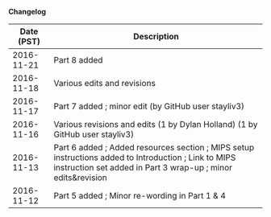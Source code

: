 <!-- Changelog -->
**Changelog**

| Date (PST) |   Description                                                                                        |
|------------|------------------------------------------------------------------------------------------------------|
|2016-11-21  | Part 8 added |
|2016-11-18  | Various edits and revisions                                   |
|2016-11-17  | Part 7 added ; minor edit (by GitHub user stayliv3)                                                                                        |
|2016-11-16  |  Various revisions and edits (1 by Dylan Holland) (1 by GitHub user stayliv3)|
|2016-11-13  |  Part 6 added ; Added resources section ; MIPS setup instructions added to Introduction ; Link to MIPS instruction set added in Part 3 wrap-up ; minor edits&revision|
|2016-11-12  |  Part 5 added ;  Minor re-wording in Part 1 & 4                                                      |
